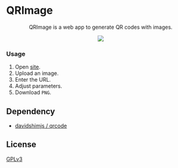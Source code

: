 # QRImage

<p align="center">
    QRImage is a web app to generate QR codes with images.
</p>

<p align="center">
    <img src="images/demo.png">
</p>

### Usage

1. Open [site](https://qrcode.simpleprivacy.fr/).
2. Upload an image.
3. Enter the URL.
4. Adjust parameters.
5. Download `PNG`.

## Dependency

* [davidshimjs / qrcode](https://github.com/davidshimjs/qrcodejs)

## License

[GPLv3](LICENSE)
